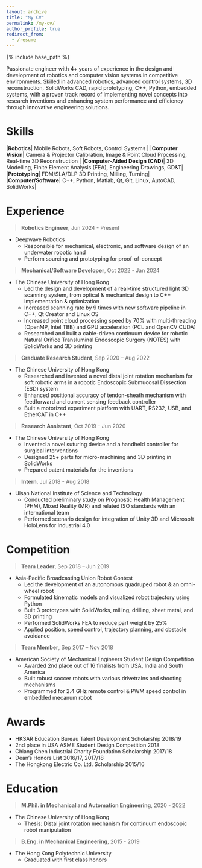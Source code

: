 ```yaml
---
layout: archive
title: "My CV"
permalink: /my-cv/
author_profile: true
redirect_from:
  - /resume
---
```


{% include base_path %}

Passionate engineer with 4+ years of experience in the design and development of robotics and computer vision systems in competitive environments. Skilled in advanced robotics, advanced control systems, 3D reconstruction, SolidWorks CAD, rapid prototyping, C++, Python, embedded systems, with a proven track record of implementing novel concepts into research inventions and enhancing system performance and efficiency through innovative engineering solutions.

Skills
======

|**Robotics**| Mobile Robots, Soft Robots, Control Systems |
|**Computer Vision**| Camera & Projector Calibration, Image & Point Cloud Processing, Real-time 3D Reconstruction |
|**Computer-Aided Design (CAD)**| 3D Modelling, Finite Element Analysis (FEA), Engineering Drawings, GD&T|
|**Prototyping**| FDM/SLA/DLP 3D Printing, Milling, Turning|
|**Computer/Software**| C++, Python, Matlab, Qt, Git, Linux, AutoCAD, SolidWorks|

 Experience
======

> **Robotics Engineer**, Jun 2024 - Present
* Deepwave Robotics
  * Responsible for mechanical, electronic, and software design of an underwater robotic hand
  * Perform sourcing and prototyping for proof-of-concept

> **Mechanical/Software Developer**, Oct 2022 - Jan 2024
* The Chinese University of Hong Kong
  * Led the design and development of a real-time structured light 3D scanning system, from optical & mechanical design to C++ implementation & optimization
  * Increased scanning rate by 9 times with new software pipeline in C++, Qt Creator and Linux OS
  * Increased point cloud processing speed by 70% with multi-threading (OpenMP, Intel TBB) and GPU acceleration (PCL and OpenCV CUDA)
  * Researched and built a cable-driven continuum device for robotic Natural Orifice Transluminal Endoscopic Surgery (NOTES) with SolidWorks and 3D printing

> **Graduate Research Student**, Sep 2020 – Aug 2022
* The Chinese University of Hong Kong
  * Researched and invented a novel distal joint rotation mechanism for soft robotic arms in a robotic Endoscopic Submucosal Dissection (ESD) system
  * Enhanced positional accuracy of tendon-sheath mechanism with feedforward and current sensing feedback controller
  * Built a motorized experiment platform with UART, RS232, USB, and EtherCAT in C++


> **Research Assistant**, Oct 2019 - Jun 2020
* The Chinese University of Hong Kong
  * Invented a novel suturing device and a handheld controller for surgical interventions
  * Designed 25+ parts for micro-machining and 3D printing in SolidWorks
  * Prepared patent materials for the inventions

> **Intern**, Jul 2018 - Aug 2018
* Ulsan National Institute of Science and Technology
  * Conducted preliminary study on Prognostic Health Management (PHM), Mixed Reality (MR) and related ISO standards with an international team
  * Performed scenario design for integration of Unity 3D and Microsoft HoloLens for Industrial 4.0

Competition
======

> **Team Leader**, Sep 2018 – Jun 2019
* Asia-Pacific Broadcasting Union Robot Contest
  * Led the development of an autonomous quadruped robot & an omni-wheel robot
  * Formulated kinematic models and visualized robot trajectory using Python
  * Built 3 prototypes with SolidWorks, milling, drilling, sheet metal, and 3D printing
  * Performed SolidWorks FEA to reduce part weight by 25%
  * Applied position, speed control, trajectory planning, and obstacle avoidance

> **Team Member**, Sep 2017 – Nov 2018
* American Society of Mechanical Engineers Student Design Competition
  * Awarded 2nd place out of 16 finalists from USA, India and South America
  * Built robust soccer robots with various drivetrains and shooting mechanisms
  * Programmed for 2.4 GHz remote control & PWM speed control in embedded mecanum robot

Awards
======

* HKSAR Education Bureau Talent Development Scholarship 2018/19
* 2nd place in USA ASME Student Design Competition 2018
* Chiang Chen Industrial Charity Foundation Scholarship 2017/18
* Dean’s Honors List 2016/17, 2017/18
* The Hongkong Electric Co. Ltd. Scholarship 2015/16

Education
======

> **M.Phil. in Mechanical and Automation Engineering**, 2020 - 2022
* The Chinese University of Hong Kong
  * Thesis: Distal joint rotation mechanism for continuum endoscopic robot manipulation

> **B.Eng. in Mechanical Engineering**, 2015 - 2019
* The Hong Kong Polytechnic University
  * Graduated with first class honors

<!-- Publications
======
  <ul>{% for post in site.publications reversed %}
    {% include archive-single-cv.html %}
  {% endfor %}</ul> -->

<!-- Talks
======
  <ul>{% for post in site.talks reversed %}
    {% include archive-single-talk-cv.html  %}
  {% endfor %}</ul>
  
Teaching
======…
  <ul>{% for post in site.teaching reversed %}
    {% include archive-single-cv.html %}
  {% endfor %}</ul>
  …
Service and leadership
======
* Currently signed in to 43 different slack teams -->